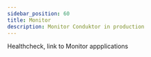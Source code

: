 ```yaml
---
sidebar_position: 60
title: Monitor  
description: Monitor Conduktor in production
---
```


Healthcheck, link to Monitor appplications